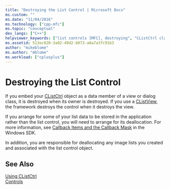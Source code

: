 ```yaml
---
title: "Destroying the List Control | Microsoft Docs"
ms.custom: ""
ms.date: "11/04/2016"
ms.technology: ["cpp-mfc"]
ms.topic: "conceptual"
dev_langs: ["C++"]
helpviewer_keywords: ["list controls [MFC], destroying", "CListCtrl class [MFC], destroying controls"]
ms.assetid: 513ec820-3a02-49d2-b073-a6a7a3fc91b3
author: "mikeblome"
ms.author: "mblome"
ms.workload: ["cplusplus"]
---
```

# Destroying the List Control
If you embed your [CListCtrl](../mfc/reference/clistctrl-class.md) object as a data member of a view or dialog class, it is destroyed when its owner is destroyed. If you use a [CListView](../mfc/reference/clistview-class.md), the framework destroys the control when it destroys the view.  
  
 If you arrange for some of your list data to be stored in the application rather than the list control, you will need to arrange for its deallocation. For more information, see [Callback Items and the Callback Mask](/windows/desktop/Controls/using-list-view-controls) in the Windows SDK.  
  
 In addition, you are responsible for deallocating any image lists you created and associated with the list control object.  
  
## See Also  
 [Using CListCtrl](../mfc/using-clistctrl.md)   
 [Controls](../mfc/controls-mfc.md)

